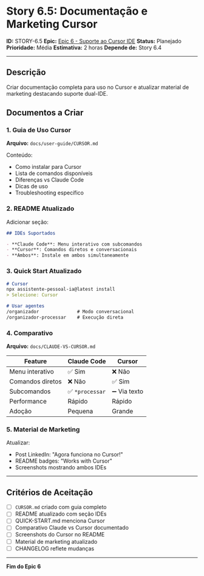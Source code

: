 # Story 6.5: Documentação e Marketing Cursor

**ID:** STORY-6.5
**Epic:** [Epic 6 - Suporte ao Cursor IDE](../epics/epic-6.md)
**Status:** Planejado
**Prioridade:** Média
**Estimativa:** 2 horas
**Depende de:** Story 6.4

---

## Descrição

Criar documentação completa para uso no Cursor e atualizar material de marketing destacando suporte dual-IDE.

## Documentos a Criar

### 1. Guia de Uso Cursor

**Arquivo:** `docs/user-guide/CURSOR.md`

Conteúdo:
- Como instalar para Cursor
- Lista de comandos disponíveis
- Diferenças vs Claude Code
- Dicas de uso
- Troubleshooting específico

### 2. README Atualizado

Adicionar seção:
```markdown
## IDEs Suportados

- **Claude Code**: Menu interativo com subcomandos
- **Cursor**: Comandos diretos e conversacionais
- **Ambos**: Instale em ambos simultaneamente
```

### 3. Quick Start Atualizado

```markdown
# Cursor
npx assistente-pessoal-ia@latest install
> Selecione: Cursor

# Usar agentes
/organizador              # Modo conversacional
/organizador-processar    # Execução direta
```

### 4. Comparativo

**Arquivo:** `docs/CLAUDE-VS-CURSOR.md`

| Feature | Claude Code | Cursor |
|---------|-------------|--------|
| Menu interativo | ✅ Sim | ❌ Não |
| Comandos diretos | ❌ Não | ✅ Sim |
| Subcomandos | ✅ `*processar` | ➖ Via texto |
| Performance | Rápido | Rápido |
| Adoção | Pequena | Grande |

### 5. Material de Marketing

Atualizar:
- Post LinkedIn: "Agora funciona no Cursor!"
- README badges: "Works with Cursor"
- Screenshots mostrando ambos IDEs

---

## Critérios de Aceitação

- [ ] `CURSOR.md` criado com guia completo
- [ ] README atualizado com seção IDEs
- [ ] QUICK-START.md menciona Cursor
- [ ] Comparativo Claude vs Cursor documentado
- [ ] Screenshots do Cursor no README
- [ ] Material de marketing atualizado
- [ ] CHANGELOG reflete mudanças

---

**Fim do Epic 6**
